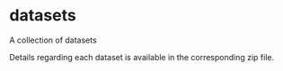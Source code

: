 # datasets
A collection of datasets


Details regarding each dataset is available in the corresponding zip file.
